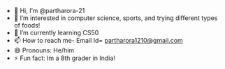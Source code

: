- 👋 Hi, I’m @partharora-21
- 👀 I’m interested in computer science, sports, and trying different types of foods!
- 🌱 I’m currently learning CS50
- 📫 How to reach me- Email Id= partharora1210@gmail.com
- 😄 Pronouns: He/him
- ⚡ Fun fact: Im a 8th grader in India!

<!---
partharora-21/partharora-21 is a ✨ special ✨ repository because its `README.md` (this file) appears on your GitHub profile.
You can click the Preview link to take a look at your changes.
--->
